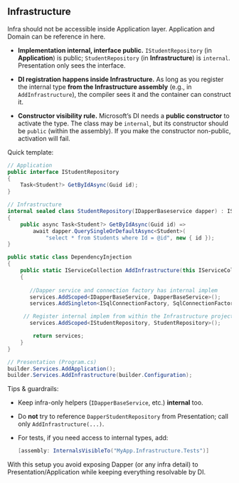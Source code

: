 ## Infrastructure
Infra should not be accessible inside Application layer. Application and Domain can be reference in here.

* **Implementation internal, interface public.**
  `IStudentRepository` (in **Application**) is public; `StudentRepository` (in **Infrastructure**) is `internal`. Presentation only sees the interface.

* **DI registration happens inside Infrastructure.**
  As long as you register the internal type **from the Infrastructure assembly** (e.g., in `AddInfrastructure`), the compiler sees it and the container can construct it.

* **Constructor visibility rule.**
  Microsoft’s DI needs a **public constructor** to activate the type. The class may be `internal`, but its constructor should be `public` (within the assembly). If you make the constructor non-public, activation will fail.

Quick template:

```csharp
// Application
public interface IStudentRepository
{
    Task<Student?> GetByIdAsync(Guid id);
}

// Infrastructure
internal sealed class StudentRepository(IDapperBaseservice dapper) : IStudentRepository
{
    public async Task<Student?> GetByIdAsync(Guid id) =>
        await dapper.QuerySingleOrDefaultAsync<Student>(
            "select * from Students where Id = @id", new { id });
}

public static class DependencyInjection
{
    public static IServiceCollection AddInfrastructure(this IServiceCollection services, IConfiguration cfg)
    {
   
       //Dapper service and connection factory has internal implem
       services.AddScoped<IDapperBaseService, DapperBaseService>();
       services.AddSingleton<ISqlConnectionFactory, SqlConnectionFactory>();

     // Register internal implem from within the Infrastructure project
       services.AddScoped<IStudentRepository, StudentRepository>();

        return services;
    }
}

// Presentation (Program.cs)
builder.Services.AddApplication();
builder.Services.AddInfrastructure(builder.Configuration);
```

Tips & guardrails:

* Keep infra-only helpers (`IDapperBaseService`, etc.) **internal** too.
* Do **not** try to reference `DapperStudentRepository` from Presentation; call only `AddInfrastructure(...)`.
* For tests, if you need access to internal types, add:

  ```csharp
  [assembly: InternalsVisibleTo("MyApp.Infrastructure.Tests")]
  ```

With this setup you avoid exposing Dapper (or any infra detail) to Presentation/Application while keeping everything resolvable by DI.
